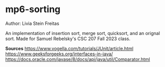 # mp6-sorting

Author: Livia Stein Freitas

An implementation of insertion sort, merge sort, quicksort, and an orignal sort. Made for Samuel Rebelsky's CSC 207 Fall 2023 class.

**Sources**
https://www.vogella.com/tutorials/JUnit/article.html
https://www.geeksforgeeks.org/interfaces-in-java/
https://docs.oracle.com/javase/8/docs/api/java/util/Comparator.html
